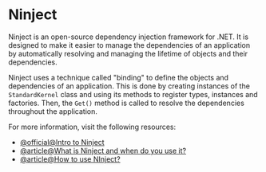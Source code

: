# Ninject

Ninject is an open-source dependency injection framework for .NET. It is designed to make it easier to manage the dependencies of an application by automatically resolving and managing the lifetime of objects and their dependencies.

Ninject uses a technique called "binding" to define the objects and dependencies of an application. This is done by creating instances of the `StandardKernel` class and using its methods to register types, instances and factories. Then, the `Get()` method is called to resolve the dependencies throughout the application.

For more information, visit the following resources:

- [@official@Intro to Ninject](http://www.ninject.org/)
- [@article@What is Ninject and when do you use it?](https://stackoverflow.com/questions/17375234/what-is-ninject-and-when-do-you-use-it)
- [@article@How to use NInject?](https://www.infoworld.com/article/3191648/how-to-implement-di-in-webapi-using-ninject.html)
